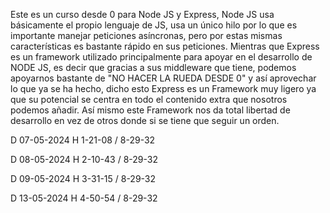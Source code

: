 Este es un curso desde 0 para Node JS y Express, Node JS usa básicamente el propio lenguaje de JS, usa un único hilo por lo que es importante manejar peticiones asíncronas, pero por estas mismas características es bastante rápido en sus peticiones. Mientras que Express es un framework utilizado principalmente para apoyar en el desarrollo de NODE JS, es decir que gracias a sus middleware que tiene, podemos apoyarnos bastante de "NO HACER LA RUEDA DESDE 0" y así aprovechar lo que ya se ha hecho, dicho esto Express es un Framework muy ligero ya que su potencial se centra en todo el contenido extra que nosotros podemos añadir. Así mismo este Framework nos da total libertad de desarrollo en vez de otros donde si se tiene que seguir un orden.

D 07-05-2024 H 1-21-08 / 8-29-32

D 08-05-2024 H 2-10-43 / 8-29-32

D 09-05-2024 H 3-31-15 / 8-29-32

D 13-05-2024 H 4-50-54 / 8-29-32
